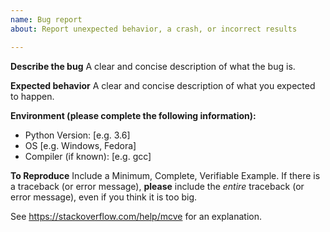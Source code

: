 ```yaml
---
name: Bug report
about: Report unexpected behavior, a crash, or incorrect results

---
```


**Describe the bug**
A clear and concise description of what the bug is.

**Expected behavior**
A clear and concise description of what you expected to happen.

**Environment (please complete the following information):**
 - Python Version: [e.g. 3.6]
 - OS [e.g. Windows, Fedora]
 - Compiler (if known): [e.g. gcc]

**To Reproduce**
Include a Minimum, Complete, Verifiable Example. If there is a traceback (or error message), **please** include the *entire* traceback (or error message), even if you think it is too big.

See https://stackoverflow.com/help/mcve for an explanation.
